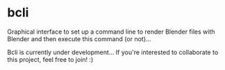 bcli
====

Graphical interface to set up a command line to render Blender files with Blender and then execute this command (or not)...

Bcli is currently under development... If you're interested to collaborate to this project, feel free to join! :)
